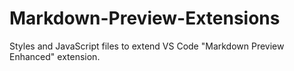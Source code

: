 # Markdown-Preview-Extensions
Styles and JavaScript files to extend VS Code "Markdown Preview Enhanced" extension.
